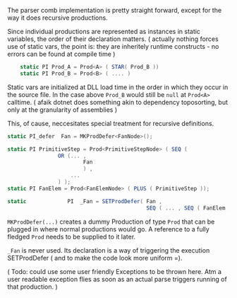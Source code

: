


The parser comb implementation is pretty straight forward, except for the way it does recursive productions.

Since individual productions are represented as instances in static variables,
the order of their declaration matters.
( actually nothing forces use of static vars, the point is: they are inheritely runtime constructs - no errors can be found at compile time ) 

```c#
    static PI Prod_A = Prod<A> ( STAR( Prod_B )) 
    static PI Prod_B = Prod<B> ( .... ) 
```

Static vars are initialized at DLL load time in the order in which they occur in the source file.
In the case above `Prod_B` would still be `null` at `Prod<A>` calltime. 
( afaik dotnet does something akin to dependency toposorting, but only at the granularity of assemblies )  


This, of cause, neccesitates special treatment for recursive definitions.

```c#
static PI_defer  Fan = MKProdDefer<FanNode>();

static PI PrimitiveStep = Prod<PrimitiveStepNode> ( SEQ ( 
                OR (... , 
                        Fan 
                        ) , 
                    ... 
                ) );
static PI FanElem = Prod<FanElemNode> ( PLUS ( PrimitiveStep ));

static             PI  _Fan = SETProdDefer( Fan , 
                                            SEQ ( ... , SEQ ( FanElem , ... )  , ...  );

```

`MKProdDefer(...)` creates a dummy Production of type `Prod` that can be plugged in where normal productions would go.
A reference to a fully fledged `Prod` needs to be supplied to it later.

`_Fan` is never used. Its declaration is a way of triggering the execution SETProdDefer ( and to make the code look more uniform =). 

( Todo: could use some user friendly Exceptions to be thrown here. 
    Atm a user readable exception flies as soon as an actual parse triggers running of that production. ) 




